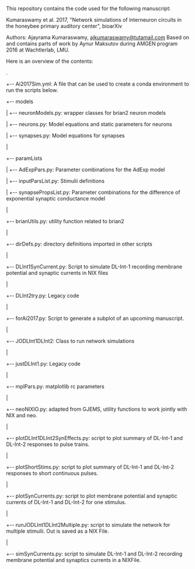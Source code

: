 This repository contains the code used for the following manuscript:

Kumaraswamy et al. 2017, "Network simulations of interneuron circuits in the honeybee primary auditory center", bioarXiv

Authors:
Ajayrama Kumaraswamy, ajkumaraswamy@tutamail.com
Based on and contains parts of work by Aynur Maksutov during AMGEN program 2016 at Wachtlerlab, LMU.

Here is an overview of the contents:

.

+-- Ai2017Sim.yml: A file that can be used to create a conda environment to run the scripts below.

+-- models

|   +-- neuronModels.py: wrapper classes for brian2 neuron models

|   +-- neurons.py: Model equations and static parameters for neurons

|   +-- synapses.py: Model equations for synapses

|

+-- paramLists

|   +-- AdExpPars.py: Parameter combinations for the AdExp model

|   +-- inputParsList.py: Stimulii definitions

|   +-- synapsePropsList.py: Parameter combinations for the difference of exponential synaptic conductance model

|

+-- brianUtils.py: utility function related to brian2

|

+-- dirDefs.py: directory definitions imported in other scripts

|

+-- DLInt1SynCurrent.py: Script to simulate DL-Int-1 recording membrane potential and synaptic currents in NIX files

|

+-- DLInt2try.py: Legacy code

|

+-- forAi2017.py: Script to generate a subplot of an upcoming manuscript.

|

+-- JODLInt1DLInt2: Class to run network simulations

|

+-- justDLInt1.py: Legacy code

|

+-- mplPars.py: matplotlib rc parameters

|

+-- neoNIXIO.py: adapted from GJEMS, utility functions to work jointly with NIX and neo.

|

+-- plotDLInt1DLInt2SynEffects.py: script to plot summary of DL-Int-1 and DL-Int-2 responses to pulse trains.

|

+-- plotShortStims.py: script to plot summary of DL-Int-1 and DL-Int-2 responses to short continuous pulses.

|

+-- plotSynCurrents.py: script to plot membrane potential and synaptic currents of DL-Int-1 and DL-Int-2 for one stimulus.

|

+-- runJODLInt1DLInt2Multiple.py: script to simulate the network for multiple stimulii. Out is saved as a NIX File.

|

+-- simSynCurrents.py: script to simulate DL-Int-1 and DL-Int-2 recording membrane potential and synaptics currents in a NIXFile.

